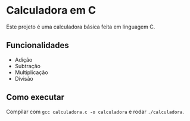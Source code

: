 # Calculadora em C  
Este projeto é uma calculadora básica feita em linguagem C.  

## Funcionalidades  
- Adição  
- Subtração  
- Multiplicação  
- Divisão  

## Como executar  
Compilar com `gcc calculadora.c -o calculadora` e rodar `./calculadora`.
